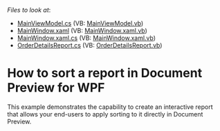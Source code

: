 <!-- default file list -->
*Files to look at*:

* [MainViewModel.cs](./CS/PreviewSortSample/MainViewModel.cs) (VB: [MainViewModel.vb](./VB/PreviewSortSample/MainViewModel.vb))
* [MainWindow.xaml](./CS/PreviewSortSample/MainWindow.xaml) (VB: [MainWindow.xaml.vb](./VB/PreviewSortSample/MainWindow.xaml.vb))
* [MainWindow.xaml.cs](./CS/PreviewSortSample/MainWindow.xaml.cs) (VB: [MainWindow.xaml.vb](./VB/PreviewSortSample/MainWindow.xaml.vb))
* [OrderDetailsReport.cs](./CS/PreviewSortSample/OrderDetailsReport.cs) (VB: [OrderDetailsReport.vb](./VB/PreviewSortSample/OrderDetailsReport.vb))
<!-- default file list end -->
# How to sort a report in Document Preview for WPF


<p>This example demonstrates the capability to create an interactive report that allows your end-users to apply sorting to it directly in Document Preview.</p><br />


<br/>


